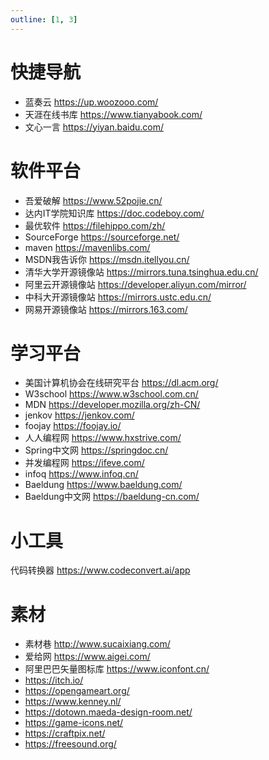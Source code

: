 ```yaml
---
outline: [1, 3]
---
```


# 快捷导航
* 蓝奏云 https://up.woozooo.com/
* 天涯在线书库 https://www.tianyabook.com/
* 文心一言 https://yiyan.baidu.com/

# 软件平台
* 吾爱破解 https://www.52pojie.cn/
* 达内IT学院知识库 https://doc.codeboy.com/
* 最优软件 https://filehippo.com/zh/
* SourceForge https://sourceforge.net/
* maven https://mavenlibs.com/
* MSDN我告诉你 https://msdn.itellyou.cn/
* 清华大学开源镜像站 https://mirrors.tuna.tsinghua.edu.cn/
* 阿里云开源镜像站 https://developer.aliyun.com/mirror/
* 中科大开源镜像站 https://mirrors.ustc.edu.cn/
* 网易开源镜像站 https://mirrors.163.com/

# 学习平台
* 美国计算机协会在线研究平台 https://dl.acm.org/
* W3school https://www.w3school.com.cn/
* MDN https://developer.mozilla.org/zh-CN/
* jenkov https://jenkov.com/
* foojay https://foojay.io/
* 人人编程网 https://www.hxstrive.com/
* Spring中文网 https://springdoc.cn/
* 并发编程网 https://ifeve.com/
* infoq https://www.infoq.cn/
* Baeldung https://www.baeldung.com/
* Baeldung中文网 https://baeldung-cn.com/

# 小工具
代码转换器 https://www.codeconvert.ai/app

# 素材
* 素材巷 http://www.sucaixiang.com/
* 爱给网 https://www.aigei.com/
* 阿里巴巴矢量图标库 https://www.iconfont.cn/
* https://itch.io/
* https://opengameart.org/
* https://www.kenney.nl/
* https://dotown.maeda-design-room.net/
* https://game-icons.net/
* https://craftpix.net/
* https://freesound.org/
